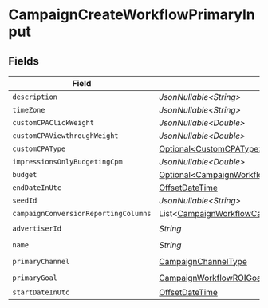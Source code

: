 # CampaignCreateWorkflowPrimaryInput


## Fields

| Field                                                                                                                                              | Type                                                                                                                                               | Required                                                                                                                                           | Description                                                                                                                                        |
| -------------------------------------------------------------------------------------------------------------------------------------------------- | -------------------------------------------------------------------------------------------------------------------------------------------------- | -------------------------------------------------------------------------------------------------------------------------------------------------- | -------------------------------------------------------------------------------------------------------------------------------------------------- |
| `description`                                                                                                                                      | *JsonNullable\<String>*                                                                                                                            | :heavy_minus_sign:                                                                                                                                 | N/A                                                                                                                                                |
| `timeZone`                                                                                                                                         | *JsonNullable\<String>*                                                                                                                            | :heavy_minus_sign:                                                                                                                                 | N/A                                                                                                                                                |
| `customCPAClickWeight`                                                                                                                             | *JsonNullable\<Double>*                                                                                                                            | :heavy_minus_sign:                                                                                                                                 | N/A                                                                                                                                                |
| `customCPAViewthroughWeight`                                                                                                                       | *JsonNullable\<Double>*                                                                                                                            | :heavy_minus_sign:                                                                                                                                 | N/A                                                                                                                                                |
| `customCPAType`                                                                                                                                    | [Optional\<CustomCPAType>](../../models/components/CustomCPAType.md)                                                                               | :heavy_minus_sign:                                                                                                                                 | N/A                                                                                                                                                |
| `impressionsOnlyBudgetingCpm`                                                                                                                      | *JsonNullable\<Double>*                                                                                                                            | :heavy_minus_sign:                                                                                                                                 | N/A                                                                                                                                                |
| `budget`                                                                                                                                           | [Optional\<CampaignWorkflowBudgetInput>](../../models/components/CampaignWorkflowBudgetInput.md)                                                   | :heavy_minus_sign:                                                                                                                                 | N/A                                                                                                                                                |
| `endDateInUtc`                                                                                                                                     | [OffsetDateTime](https://docs.oracle.com/javase/8/docs/api/java/time/OffsetDateTime.html)                                                          | :heavy_minus_sign:                                                                                                                                 | N/A                                                                                                                                                |
| `seedId`                                                                                                                                           | *JsonNullable\<String>*                                                                                                                            | :heavy_minus_sign:                                                                                                                                 | N/A                                                                                                                                                |
| `campaignConversionReportingColumns`                                                                                                               | List\<[CampaignWorkflowCampaignConversionReportingColumnInput](../../models/components/CampaignWorkflowCampaignConversionReportingColumnInput.md)> | :heavy_minus_sign:                                                                                                                                 | N/A                                                                                                                                                |
| `advertiserId`                                                                                                                                     | *String*                                                                                                                                           | :heavy_check_mark:                                                                                                                                 | N/A                                                                                                                                                |
| `name`                                                                                                                                             | *String*                                                                                                                                           | :heavy_check_mark:                                                                                                                                 | N/A                                                                                                                                                |
| `primaryChannel`                                                                                                                                   | [CampaignChannelType](../../models/components/CampaignChannelType.md)                                                                              | :heavy_check_mark:                                                                                                                                 | N/A                                                                                                                                                |
| `primaryGoal`                                                                                                                                      | [CampaignWorkflowROIGoalInput](../../models/components/CampaignWorkflowROIGoalInput.md)                                                            | :heavy_check_mark:                                                                                                                                 | N/A                                                                                                                                                |
| `startDateInUtc`                                                                                                                                   | [OffsetDateTime](https://docs.oracle.com/javase/8/docs/api/java/time/OffsetDateTime.html)                                                          | :heavy_minus_sign:                                                                                                                                 | N/A                                                                                                                                                |